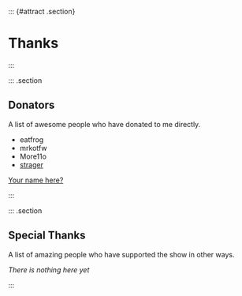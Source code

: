 ::: {#attract .section}
# Thanks
:::

::: .section
## Donators
A list of awesome people who have donated to me directly.

- eatfrog
- mrkotfw
- More11o
- [strager](https://github.com/strager)

[Your name here?](https://ko-fi.com/tommarkstalkscode)

:::

::: .section

## Special Thanks
A list of amazing people who have supported the show in other ways.

_There is nothing here yet_

:::


